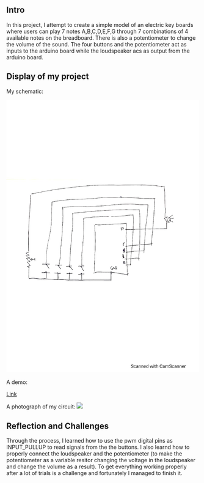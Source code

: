 ## Intro

In this project, I attempt to create a simple model of an electric key boards where users can play 7 notes A,B,C,D,E,F,G through 
7 combinations of 4 available notes on the breadboard. There is also a potentiometer to change the volume of the sound. The four buttons
and the potentiometer act as inputs to the arduino board while the loudspeaker acs as output from the arduino board.

## Display of my project

My schematic:

![](schematic.jpg)


A demo:

[Link](https://drive.google.com/file/d/18kDQmSOEX2TT4ISixfs-TLgnCw1s0vjX/view?usp=sharing)


A photograph of my circuit:
![](my_keyboarf.jpg)



## Reflection and Challenges

Through the process, I learned how to use the pwm digital pins as INPUT_PULLUP to read signals from the the buttons. I also learnd
how to properly connect the loudspeaker and the potentiometer (to make the potentiometer as a variable resitor changing the voltage in the loudspeaker
and change the volume as a result). To get everything working properly after a lot of trials is a challenge and fortunately I managed to finish it.

